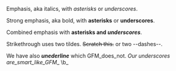 Emphasis, aka italics, with *asterisks* or _underscores_.

Strong emphasis, aka bold, with **asterisks** or __underscores__.

Combined emphasis with **asterisks and _underscores_**.

Strikethrough uses two tildes. ~~Scratch this.~~ or two --dashes--.

We have also ___unederline___ which GFM_does_not. _Our underscores are_smart_like_GFM__ \b_